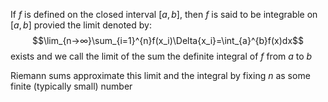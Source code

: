 If $f$ is defined on the closed interval $[a,b],$ then $f$ is said to be integrable on $[a,b]$ provied the limit denoted by: $$\lim_{n→∞}\sum_{i=1}^{n}f(x_i)\Delta{x_i}=\int_{a}^{b}f(x)dx$$
exists and we call the limit of the sum the definite integral of $f$ from $a$ to $b$

Riemann sums approximate this limit and the integral by fixing $n$ as some finite (typically small) number
